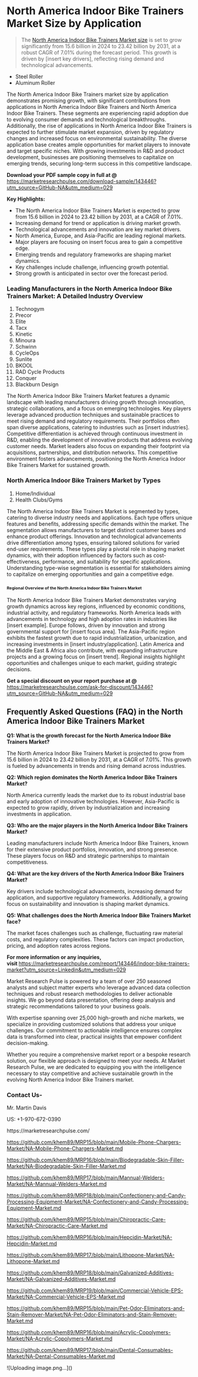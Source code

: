 <h1>North America Indoor Bike Trainers Market&nbsp;Size by Application</h1><blockquote><p>The <a href="https://marketresearchpulse.com/download-sample/143446?utm_source=GitHub-NA&amp;utm_medium=029">North America Indoor Bike Trainers Market size</a> is set to grow significantly from 15.6 billion in 2024 to 23.42 billion by 2031, at a robust CAGR of 7.01% during the forecast period. This growth is driven by [insert key drivers], reflecting rising demand and technological advancements.</p></blockquote><ul><li>Steel Roller<li> Aluminum Roller</li></ul><p>The North America Indoor Bike Trainers market size by application demonstrates promising growth, with significant contributions from applications in North America Indoor Bike Trainers and North America Indoor Bike Trainers. These segments are experiencing rapid adoption due to evolving consumer demands and technological breakthroughs. Additionally, the rise of applications in North America Indoor Bike Trainers is expected to further stimulate market expansion, driven by regulatory changes and increased focus on environmental sustainability. The diverse application base creates ample opportunities for market players to innovate and target specific niches. With growing investments in R&D and product development, businesses are positioning themselves to capitalize on emerging trends, securing long-term success in this competitive landscape.</p><p><strong>Download your PDF sample copy in full at @ </strong><a href="https://marketresearchpulse.com/download-sample/143446?utm_source=GitHub-NA&amp;utm_medium=029">https://marketresearchpulse.com/download-sample/143446?utm_source=GitHub-NA&amp;utm_medium=029</a></p><p><strong>Key Highlights: </strong></p><ul><li>The North America Indoor Bike Trainers Market is expected to grow from 15.6 billion in 2024 to 23.42 billion by 2031, at a CAGR of 7.01%.</li><li>Increasing demand for trend or application is driving market growth.</li><li>Technological advancements and innovation are key market drivers.</li><li>North America, Europe, and Asia-Pacific are leading regional markets.</li><li>Major players are focusing on insert focus area to gain a competitive edge.</li><li>Emerging trends and regulatory frameworks are shaping market dynamics.</li><li>Key challenges include challenge, influencing growth potential.</li><li>Strong growth is anticipated in sector over the forecast period.</li></ul><h3>Leading Manufacturers in the North America Indoor Bike Trainers Market: A Detailed Industry Overview</h3><ol><li>Technogym</li><li>Precor</li><li>Elite</li><li>Tacx</li><li>Kinetic</li><li>Minoura</li><li>Schwinn</li><li>CycleOps</li><li>Sunlite</li><li>BKOOL</li><li>RAD Cycle Products</li><li>Conquer</li><li>Blackburn Design</li></ol><div class="flex max-w-full flex-col flex-grow"><div class="min-h-8 text-message flex w-full flex-col items-end gap-2 whitespace-normal break-words [.text-message+&amp;]:mt-5" dir="auto" data-message-author-role="assistant" data-message-id="fd8432e4-4910-450d-b182-61b7bfb0a01f" data-message-model-slug="gpt-4o"><div class="flex w-full flex-col gap-1 empty:hidden first:pt-[3px]"><div class="markdown prose w-full break-words dark:prose-invert light"><p>The North America Indoor Bike Trainers Market features a dynamic landscape with leading manufacturers driving growth through innovation, strategic collaborations, and a focus on emerging technologies. Key players leverage advanced production techniques and sustainable practices to meet rising demand and regulatory requirements. Their portfolios often span diverse applications, catering to industries such as [insert industries]. Competitive differentiation is achieved through continuous investment in R&amp;D, enabling the development of innovative products that address evolving customer needs. Market leaders also focus on expanding their footprint via acquisitions, partnerships, and distribution networks. This competitive environment fosters advancements, positioning the North America Indoor Bike Trainers Market for sustained growth.</p></div></div></div></div><h3>North America Indoor Bike Trainers Market by Types</h3><ol><li>Home/Individual<li> Health Clubs/Gyms</li></ol><div class="flex max-w-full flex-col flex-grow"><div class="min-h-8 text-message flex w-full flex-col items-end gap-2 whitespace-normal break-words [.text-message+&amp;]:mt-5" dir="auto" data-message-author-role="assistant" data-message-id="084470be-0bb7-4664-bddf-5156b4f41249" data-message-model-slug="gpt-4o-mini"><div class="flex w-full flex-col gap-1 empty:hidden first:pt-[3px]"><div class="markdown prose w-full break-words dark:prose-invert light"><p>The North America Indoor Bike Trainers Market is segmented by types, catering to diverse industry needs and applications. Each type offers unique features and benefits, addressing specific demands within the market. The segmentation allows manufacturers to target distinct customer bases and enhance product offerings. Innovation and technological advancements drive differentiation among types, ensuring tailored solutions for varied end-user requirements. These types play a pivotal role in shaping market dynamics, with their adoption influenced by factors such as cost-effectiveness, performance, and suitability for specific applications. Understanding type-wise segmentation is essential for stakeholders aiming to capitalize on emerging opportunities and gain a competitive edge.</p></div></div></div></div><h3><span style="font-size: 11px;">Regional Overview of the North America Indoor Bike Trainers Market</span></h3><div class="flex max-w-full flex-col flex-grow"><div class="min-h-8 text-message flex w-full flex-col items-end gap-2 whitespace-normal break-words [.text-message+&amp;]:mt-5" dir="auto" data-message-author-role="assistant" data-message-id="e9038762-ce64-4e30-91c9-9bd413514231" data-message-model-slug="gpt-4o-mini"><div class="flex w-full flex-col gap-1 empty:hidden first:pt-[3px]"><div class="markdown prose w-full break-words dark:prose-invert light"><p>The North America Indoor Bike Trainers Market demonstrates varying growth dynamics across key regions, influenced by economic conditions, industrial activity, and regulatory frameworks. North America leads with advancements in technology and high adoption rates in industries like [insert example]. Europe follows, driven by innovation and strong governmental support for [insert focus area]. The Asia-Pacific region exhibits the fastest growth due to rapid industrialization, urbanization, and increasing investments in [insert industry/application]. Latin America and the Middle East &amp; Africa also contribute, with expanding infrastructure projects and a growing focus on [insert trend]. Regional insights highlight opportunities and challenges unique to each market, guiding strategic decisions.</p></div></div></div></div><p><strong>Get a special discount on your report purchase at @ </strong><a href="https://marketresearchpulse.com/ask-for-discount/143446?utm_source=GitHub-NA&amp;utm_medium=029">https://marketresearchpulse.com/ask-for-discount/143446?utm_source=GitHub-NA&amp;utm_medium=029</a></p><h2>Frequently Asked Questions (FAQ) in the North America Indoor Bike Trainers Market</h2><p><strong>Q1: What is the growth forecast for the North America Indoor Bike Trainers Market?</strong></p><p>The North America Indoor Bike Trainers Market is projected to grow from 15.6 billion in 2024 to 23.42 billion by 2031, at a CAGR of 7.01%. This growth is fueled by advancements in trends and rising demand across industries.</p><p><strong>Q2: Which region dominates the North America Indoor Bike Trainers Market?</strong></p><p>North America currently leads the market due to its robust industrial base and early adoption of innovative technologies. However, Asia-Pacific is expected to grow rapidly, driven by industrialization and increasing investments in application.</p><p><strong>Q3: Who are the major players in the North America Indoor Bike Trainers Market?</strong></p><p>Leading manufacturers include North America Indoor Bike Trainers, known for their extensive product portfolios, innovation, and strong presence. These players focus on R&amp;D and strategic partnerships to maintain competitiveness.</p><p><strong>Q4: What are the key drivers of the North America Indoor Bike Trainers Market?</strong></p><p>Key drivers include technological advancements, increasing demand for application, and supportive regulatory frameworks. Additionally, a growing focus on sustainability and innovation is shaping market dynamics.</p><p><strong>Q5: What challenges does the North America Indoor Bike Trainers Market face?</strong></p><p>The market faces challenges such as challenge, fluctuating raw material costs, and regulatory complexities. These factors can impact production, pricing, and adoption rates across regions.</p><p><strong>For more information or any inquiries, visit&nbsp;</strong><a href="https://marketresearchpulse.com/report/143446/indoor-bike-trainers-market?utm_source=Linkedin&utm_medium=029">https://marketresearchpulse.com/report/143446/indoor-bike-trainers-market?utm_source=Linkedin&utm_medium=029</a></p><p>Market Research Pulse is powered by a team of over 250 seasoned analysts and subject matter experts who leverage advanced data collection techniques and robust research methodologies to deliver actionable insights. We go beyond data presentation, offering deep analysis and strategic recommendations tailored to your business goals.</p><p>With expertise spanning over 25,000 high-growth and niche markets, we specialize in providing customized solutions that address your unique challenges. Our commitment to actionable intelligence ensures complex data is transformed into clear, practical insights that empower confident decision-making.</p><p>Whether you require a comprehensive market report or a bespoke research solution, our flexible approach is designed to meet your needs. At Market Research Pulse, we are dedicated to equipping you with the intelligence necessary to stay competitive and achieve sustainable growth in the evolving North America Indoor Bike Trainers market.</p><h3><strong>Contact Us-</strong></h3><p>Mr. Martin Davis</p><p>US: +1-970-672-0390</p><p>https://marketresearchpulse.com/</p><p><a href="https://github.com/khem89/MRP15/blob/main/Mobile-Phone-Chargers-Market/NA-Mobile-Phone-Chargers-Market.md">https://github.com/khem89/MRP15/blob/main/Mobile-Phone-Chargers-Market/NA-Mobile-Phone-Chargers-Market.md</a></p><p><a href="https://github.com/khem89/MRP16/blob/main/Biodegradable-Skin-Filler-Market/NA-Biodegradable-Skin-Filler-Market.md">https://github.com/khem89/MRP16/blob/main/Biodegradable-Skin-Filler-Market/NA-Biodegradable-Skin-Filler-Market.md</a></p><p><a href="https://github.com/khem89/MRP17/blob/main/Mannual-Welders-Market/NA-Mannual-Welders-Market.md">https://github.com/khem89/MRP17/blob/main/Mannual-Welders-Market/NA-Mannual-Welders-Market.md</a></p><p><a href="https://github.com/khem89/MRP18/blob/main/Confectionery-and-Candy-Processing-Equipment-Market/NA-Confectionery-and-Candy-Processing-Equipment-Market.md">https://github.com/khem89/MRP18/blob/main/Confectionery-and-Candy-Processing-Equipment-Market/NA-Confectionery-and-Candy-Processing-Equipment-Market.md</a></p><p><a href="https://github.com/khem89/MRP15/blob/main/Chiropractic-Care-Market/NA-Chiropractic-Care-Market.md">https://github.com/khem89/MRP15/blob/main/Chiropractic-Care-Market/NA-Chiropractic-Care-Market.md</a></p><p><a href="https://github.com/khem89/MRP16/blob/main/Hepcidin-Market/NA-Hepcidin-Market.md">https://github.com/khem89/MRP16/blob/main/Hepcidin-Market/NA-Hepcidin-Market.md</a></p><p><a href="https://github.com/khem89/MRP17/blob/main/Lithopone-Market/NA-Lithopone-Market.md">https://github.com/khem89/MRP17/blob/main/Lithopone-Market/NA-Lithopone-Market.md</a></p><p><a href="https://github.com/khem89/MRP18/blob/main/Galvanized-Additives-Market/NA-Galvanized-Additives-Market.md">https://github.com/khem89/MRP18/blob/main/Galvanized-Additives-Market/NA-Galvanized-Additives-Market.md</a></p><p><a href="https://github.com/khem89/MRP19/blob/main/Commercial-Vehicle-EPS-Market/NA-Commercial-Vehicle-EPS-Market.md">https://github.com/khem89/MRP19/blob/main/Commercial-Vehicle-EPS-Market/NA-Commercial-Vehicle-EPS-Market.md</a></p><p><a href="https://github.com/khem89/MRP15/blob/main/Pet-Odor-Eliminators-and-Stain-Remover-Market/NA-Pet-Odor-Eliminators-and-Stain-Remover-Market.md">https://github.com/khem89/MRP15/blob/main/Pet-Odor-Eliminators-and-Stain-Remover-Market/NA-Pet-Odor-Eliminators-and-Stain-Remover-Market.md</a></p><p><a href="https://github.com/khem89/MRP16/blob/main/Acrylic-Copolymers-Market/NA-Acrylic-Copolymers-Market.md">https://github.com/khem89/MRP16/blob/main/Acrylic-Copolymers-Market/NA-Acrylic-Copolymers-Market.md</a></p><p><a href="https://github.com/khem89/MRP17/blob/main/Dental-Consumables-Market/NA-Dental-Consumables-Market.md">https://github.com/khem89/MRP17/blob/main/Dental-Consumables-Market/NA-Dental-Consumables-Market.md</a></p>
![Uploading image.png…]()
